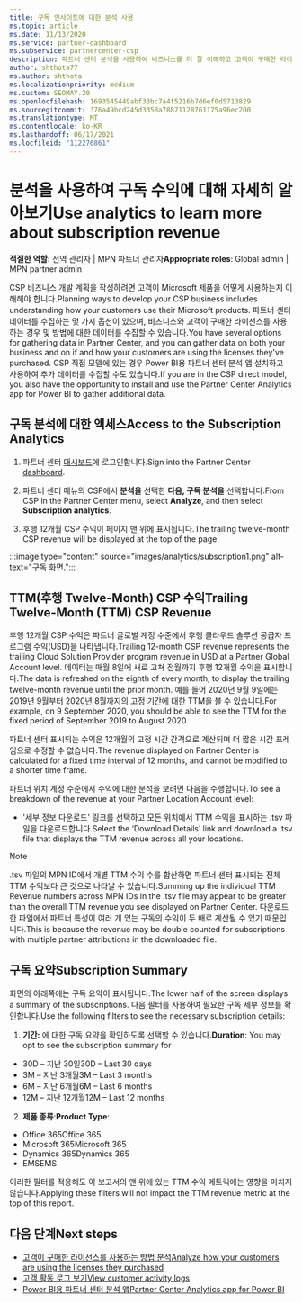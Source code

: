 ```yaml
---
title: 구독 인사이트에 대한 분석 사용
ms.topic: article
ms.date: 11/13/2020
ms.service: partner-dashboard
ms.subservice: partnercenter-csp
description: 파트너 센터 분석을 사용하여 비즈니스를 더 잘 이해하고 고객이 구매한 라이선스를 사용하는 방법을 알아봅니다.
author: shthota77
ms.author: shthota
ms.localizationpriority: medium
ms.custom: SEOMAY.20
ms.openlocfilehash: 1693545449abf33bc7a4f5216b7d6ef0d5713829
ms.sourcegitcommit: 376a49bcd245d3358a78871128761175a96ec200
ms.translationtype: MT
ms.contentlocale: ko-KR
ms.lasthandoff: 06/17/2021
ms.locfileid: "112276861"
---
```

# <a name="use-analytics-to-learn-more-about-subscription-revenue"></a><span data-ttu-id="fe91b-103">분석을 사용하여 구독 수익에 대해 자세히 알아보기</span><span class="sxs-lookup"><span data-stu-id="fe91b-103">Use analytics to learn more about subscription revenue</span></span>

<span data-ttu-id="fe91b-104">**적절한 역할:** 전역 관리자 | MPN 파트너 관리자</span><span class="sxs-lookup"><span data-stu-id="fe91b-104">**Appropriate roles**: Global admin | MPN partner admin</span></span>

<span data-ttu-id="fe91b-105">CSP 비즈니스 개발 계획을 작성하려면 고객이 Microsoft 제품을 어떻게 사용하는지 이해해야 합니다.</span><span class="sxs-lookup"><span data-stu-id="fe91b-105">Planning ways to develop your CSP business includes understanding how your customers use their Microsoft products.</span></span> <span data-ttu-id="fe91b-106">파트너 센터 데이터를 수집하는 몇 가지 옵션이 있으며, 비즈니스와 고객이 구매한 라이선스를 사용하는 경우 및 방법에 대한 데이터를 수집할 수 있습니다.</span><span class="sxs-lookup"><span data-stu-id="fe91b-106">You have several options for gathering data in Partner Center, and you can gather data on both your business and on if and how your customers are using the licenses they've purchased.</span></span> <span data-ttu-id="fe91b-107">CSP 직접 모델에 있는 경우 Power BI용 파트너 센터 분석 앱 설치하고 사용하여 추가 데이터를 수집할 수도 있습니다.</span><span class="sxs-lookup"><span data-stu-id="fe91b-107">If you are in the CSP direct model, you also have the opportunity to install and use the Partner Center Analytics app for Power BI to gather additional data.</span></span>

## <a name="access-to-the-subscription-analytics"></a><span data-ttu-id="fe91b-108">구독 분석에 대한 액세스</span><span class="sxs-lookup"><span data-stu-id="fe91b-108">Access to the Subscription Analytics</span></span>

1. <span data-ttu-id="fe91b-109">파트너 센터 [대시보드](https://partner.microsoft.com/dashboard/home)에 로그인합니다.</span><span class="sxs-lookup"><span data-stu-id="fe91b-109">Sign into the Partner Center [dashboard](https://partner.microsoft.com/dashboard/home).</span></span>
1. <span data-ttu-id="fe91b-110">파트너 센터 메뉴의 CSP에서 **분석을** 선택한 **다음, 구독 분석을** 선택합니다.</span><span class="sxs-lookup"><span data-stu-id="fe91b-110">From CSP in the Partner Center menu, select **Analyze**, and then select **Subscription analytics**.</span></span>

1. <span data-ttu-id="fe91b-111">후행 12개월 CSP 수익이 페이지 맨 위에 표시됩니다.</span><span class="sxs-lookup"><span data-stu-id="fe91b-111">The trailing twelve-month CSP revenue will be displayed at the top of the page</span></span>

:::image type="content" source="images/analytics/subscription1.png" alt-text="구독 화면.":::

## <a name="trailing-twelve-month-ttm-csp-revenue"></a><span data-ttu-id="fe91b-113">TTM(후행 Twelve-Month) CSP 수익</span><span class="sxs-lookup"><span data-stu-id="fe91b-113">Trailing Twelve-Month (TTM) CSP Revenue</span></span>

<span data-ttu-id="fe91b-114">후행 12개월 CSP 수익은 파트너 글로벌 계정 수준에서 후행 클라우드 솔루션 공급자 프로그램 수익(USD)을 나타냅니다.</span><span class="sxs-lookup"><span data-stu-id="fe91b-114">Trailing 12-month CSP revenue represents the trailing Cloud Solution Provider program revenue in USD at a Partner Global Account level.</span></span> <span data-ttu-id="fe91b-115">데이터는 매월 8일에 새로 고쳐 전월까지 후행 12개월 수익을 표시합니다.</span><span class="sxs-lookup"><span data-stu-id="fe91b-115">The data is refreshed on the eighth of every month, to display the trailing twelve-month revenue until the prior month.</span></span> <span data-ttu-id="fe91b-116">예를 들어 2020년 9월 9일에는 2019년 9월부터 2020년 8월까지의 고정 기간에 대한 TTM을 볼 수 있습니다.</span><span class="sxs-lookup"><span data-stu-id="fe91b-116">For example, on 9 September 2020, you should be able to see the TTM for the fixed period of September 2019 to August 2020.</span></span>

<span data-ttu-id="fe91b-117">파트너 센터 표시되는 수익은 12개월의 고정 시간 간격으로 계산되며 더 짧은 시간 프레임으로 수정할 수 없습니다.</span><span class="sxs-lookup"><span data-stu-id="fe91b-117">The revenue displayed on Partner Center is calculated for a fixed time interval of 12 months, and cannot be modified to a shorter time frame.</span></span>

<span data-ttu-id="fe91b-118">파트너 위치 계정 수준에서 수익에 대한 분석을 보려면 다음을 수행합니다.</span><span class="sxs-lookup"><span data-stu-id="fe91b-118">To see a breakdown of the revenue at your Partner Location Account level:</span></span>

- <span data-ttu-id="fe91b-119">'세부 정보 다운로드' 링크를 선택하고 모든 위치에서 TTM 수익을 표시하는 .tsv 파일을 다운로드합니다.</span><span class="sxs-lookup"><span data-stu-id="fe91b-119">Select the ‘Download Details’ link and download a .tsv file that displays the TTM revenue across all your locations.</span></span>

>[!NOTE] 
><span data-ttu-id="fe91b-120">.tsv 파일의 MPN ID에서 개별 TTM 수익 수를 합산하면 파트너 센터 표시되는 전체 TTM 수익보다 큰 것으로 나타날 수 있습니다.</span><span class="sxs-lookup"><span data-stu-id="fe91b-120">Summing up the individual TTM Revenue numbers across MPN IDs in the .tsv file may appear to be greater than the overall TTM revenue you see displayed on Partner Center.</span></span> <span data-ttu-id="fe91b-121">다운로드한 파일에서 파트너 특성이 여러 개 있는 구독의 수익이 두 배로 계산될 수 있기 때문입니다.</span><span class="sxs-lookup"><span data-stu-id="fe91b-121">This is because the revenue may be double counted for subscriptions with multiple partner attributions in the downloaded file.</span></span>

## <a name="subscription-summary"></a><span data-ttu-id="fe91b-122">구독 요약</span><span class="sxs-lookup"><span data-stu-id="fe91b-122">Subscription Summary</span></span>

<span data-ttu-id="fe91b-123">화면의 아래쪽에는 구독 요약이 표시됩니다.</span><span class="sxs-lookup"><span data-stu-id="fe91b-123">The lower half of the screen displays a summary of the subscriptions.</span></span> <span data-ttu-id="fe91b-124">다음 필터를 사용하여 필요한 구독 세부 정보를 확인합니다.</span><span class="sxs-lookup"><span data-stu-id="fe91b-124">Use the following filters to see the necessary subscription details:</span></span>  

1. <span data-ttu-id="fe91b-125">**기간:** 에 대한 구독 요약을 확인하도록 선택할 수 있습니다.</span><span class="sxs-lookup"><span data-stu-id="fe91b-125">**Duration**: You may opt to see the subscription summary for</span></span> 

- <span data-ttu-id="fe91b-126">30D – 지난 30일</span><span class="sxs-lookup"><span data-stu-id="fe91b-126">30D – Last 30 days</span></span>
- <span data-ttu-id="fe91b-127">3M – 지난 3개월</span><span class="sxs-lookup"><span data-stu-id="fe91b-127">3M – Last 3 months</span></span>
- <span data-ttu-id="fe91b-128">6M – 지난 6개월</span><span class="sxs-lookup"><span data-stu-id="fe91b-128">6M – Last 6 months</span></span>
- <span data-ttu-id="fe91b-129">12M – 지난 12개월</span><span class="sxs-lookup"><span data-stu-id="fe91b-129">12M – Last 12 months</span></span>

2. <span data-ttu-id="fe91b-130">**제품 종류**:</span><span class="sxs-lookup"><span data-stu-id="fe91b-130">**Product Type**:</span></span>
 
- <span data-ttu-id="fe91b-131">Office 365</span><span class="sxs-lookup"><span data-stu-id="fe91b-131">Office 365</span></span>
- <span data-ttu-id="fe91b-132">Microsoft 365</span><span class="sxs-lookup"><span data-stu-id="fe91b-132">Microsoft 365</span></span>
- <span data-ttu-id="fe91b-133">Dynamics 365</span><span class="sxs-lookup"><span data-stu-id="fe91b-133">Dynamics 365</span></span>
- <span data-ttu-id="fe91b-134">EMS</span><span class="sxs-lookup"><span data-stu-id="fe91b-134">EMS</span></span>

<span data-ttu-id="fe91b-135">이러한 필터를 적용해도 이 보고서의 맨 위에 있는 TTM 수익 메트릭에는 영향을 미치지 않습니다.</span><span class="sxs-lookup"><span data-stu-id="fe91b-135">Applying these filters will not impact the TTM revenue metric at the top of this report.</span></span>


 
## <a name="next-steps"></a><span data-ttu-id="fe91b-136">다음 단계</span><span class="sxs-lookup"><span data-stu-id="fe91b-136">Next steps</span></span>

- [<span data-ttu-id="fe91b-137">고객이 구매한 라이선스를 사용하는 방법 분석</span><span class="sxs-lookup"><span data-stu-id="fe91b-137">Analyze how your customers are using the licenses they purchased</span></span>](increasing-adoption-and-satisfaction.md)  
- [<span data-ttu-id="fe91b-138">고객 활동 로그 보기</span><span class="sxs-lookup"><span data-stu-id="fe91b-138">View customer activity logs</span></span>](activity-logs.md)
- [<span data-ttu-id="fe91b-139">Power BI용 파트너 센터 분석 앱</span><span class="sxs-lookup"><span data-stu-id="fe91b-139">Partner Center Analytics app for Power BI</span></span>](power-bi-app-for-direct-partners.md)






